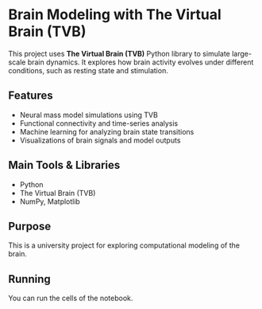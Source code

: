 # Brain Modeling with The Virtual Brain (TVB)

This project uses **The Virtual Brain (TVB)** Python library to simulate large-scale brain dynamics. It explores how brain activity evolves under different conditions, such as resting state and stimulation.

## Features
- Neural mass model simulations using TVB
- Functional connectivity and time-series analysis
- Machine learning for analyzing brain state transitions
- Visualizations of brain signals and model outputs

## Main Tools & Libraries
- Python
- The Virtual Brain (TVB)
- NumPy, Matplotlib

## Purpose
This is a university project for exploring computational modeling of the brain.

## Running
You can run the cells of the notebook.
